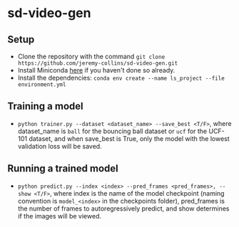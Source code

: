 # sd-video-gen

## Setup
- Clone the repository with the command `git clone https://github.com/jeremy-collins/sd-video-gen.git`
- Install Miniconda [here](https://docs.conda.io/en/latest/miniconda.html) if you haven't done so already.
- Install the dependencies: `conda env create --name ls_project --file environment.yml`

## Training a model
- `python trainer.py --dataset <dataset_name> --save_best <T/F>`, where dataset_name is `ball` for the bouncing ball dataset or `ucf` for the UCF-101 dataset, and when save_best is True, only the model with the lowest validation loss will be saved.

## Running a trained model
- `python predict.py --index <index> --pred_frames <pred_frames>, --show <T/F>`, where index is the name of the model checkpoint (naming convention is `model_<index>` in the checkpoints folder), pred_frames is the number of frames to autoregressively predict, and show determines if the images will be viewed.
